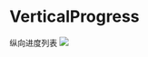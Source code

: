 # VerticalProgress
纵向进度列表
![](https://github.com/free--bird/VerticalProgress/blob/master/image/device-2016-04-22-114558.png)
